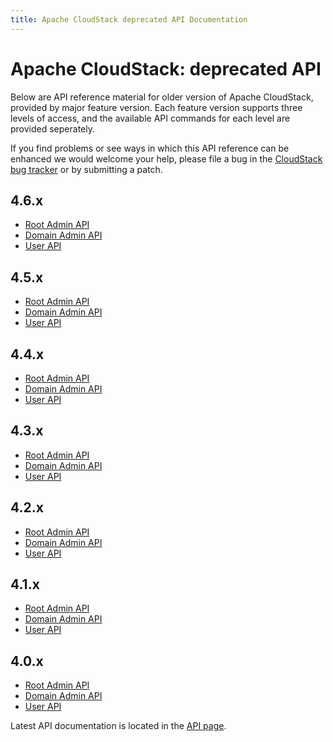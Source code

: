 ```yaml
---
title: Apache CloudStack deprecated API Documentation
---
```


<div class="row">

<div class="col-lg-12">

<div class="page-header">

<h1 id="indicators">Apache CloudStack: deprecated API</h1>

</div>

</div>

</div>

Below are API reference material for older version of Apache CloudStack, provided by major feature version.  Each feature version supports three levels of access, and the available API commands for each level are provided seperately.

If you find problems or see ways in which this API reference can be enhanced
we would welcome your help, please file a bug in the
[CloudStack bug tracker](https://issues.apache.org/jira/browse/CLOUDSTACK)
or by submitting a patch.

## 4.6.x

* [Root Admin API](api/apidocs-4.6/TOC_Root_Admin.html)
* [Domain Admin API](api/apidocs-4.6/TOC_Domain_Admin.html)
* [User API](api/apidocs-4.6/TOC_User.html)

## 4.5.x

* [Root Admin API](api/apidocs-4.5/TOC_Root_Admin.html)
* [Domain Admin API](api/apidocs-4.5/TOC_Domain_Admin.html)
* [User API](api/apidocs-4.5/TOC_User.html)

## 4.4.x

* [Root Admin API](api/apidocs-4.4/TOC_Root_Admin.html)
* [Domain Admin API](api/apidocs-4.4/TOC_Domain_Admin.html)
* [User API](api/apidocs-4.4/TOC_User.html)

## 4.3.x

* [Root Admin API](api/apidocs-4.3/TOC_Root_Admin.html)
* [Domain Admin API](api/apidocs-4.3/TOC_Domain_Admin.html)
* [User API](api/apidocs-4.3/TOC_User.html)

## 4.2.x

* [Root Admin API](api/apidocs-4.2/TOC_Root_Admin.html)
* [Domain Admin API](api/apidocs-4.2/TOC_Domain_Admin.html)
* [User API](api/apidocs-4.2/TOC_User.html)

## 4.1.x

* [Root Admin API](api/apidocs-4.1/TOC_Root_Admin.html)
* [Domain Admin API](api/apidocs-4.1/TOC_Domain_Admin.html)
* [User API](api/apidocs-4.1/TOC_User.html)

## 4.0.x

* [Root Admin API](api/apidocs-4.0.0/TOC_Root_Admin.html)
* [Domain Admin API](api/apidocs-4.0.0/TOC_Domain_Admin.html)
* [User API](api/apidocs-4.0.0/TOC_User.html)

Latest API documentation is located in the <a href="api.html">API page</a>.
